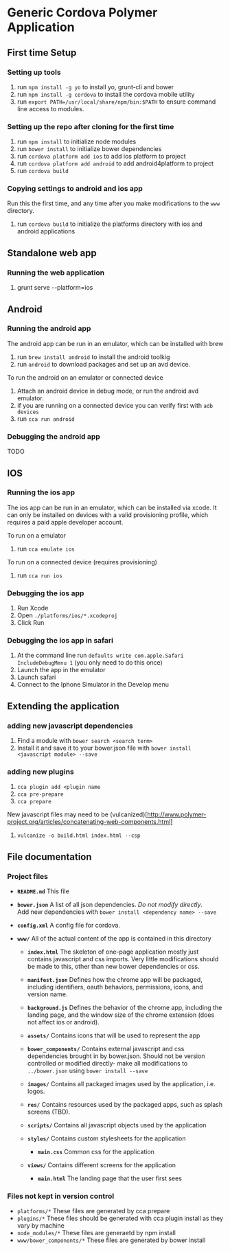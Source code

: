 Generic Cordova Polymer Application
===================================

First time Setup
----------------

### Setting up tools

1. run ``npm install -g yo`` to install yo, grunt-cli and bower
2. run ``npm install -g cordova`` to install the cordova mobile utility
3. run ``export PATH=/usr/local/share/npm/bin:$PATH`` to ensure command line
access to modules.

### Setting up the repo after cloning for the first time

1. run ``npm install`` to initialize node modules
2. run ``bower install`` to initialize bower dependencies
3. run ``cordova platform add ios`` to add ios platform to project
4. run ``cordova platform add android`` to add android4platform to project
5. run ``cordova build``

### Copying settings to android and ios app

Run this the first time, and any time after you make modifications to the ``www``
directory.

1. run ``cordova build`` to initialize the platforms directory with ios and
android applications

Standalone web app
------------------

### Running the web application

1. grunt serve --platform=ios

Android
-------

### Running the android app

The android app can be run in an emulator, which can be installed with brew

1. run ``brew install android`` to install the android toolkig
2. run ``android`` to download packages and set up an avd device.

To run the android on an emulator or connected device

1. Attach an android device in debug mode, or run the android avd emulator.
2. if you are running on a connected device you can verify first with ``adb devices``
2. run ``cca run android``

### Debugging the android app

TODO

IOS
---

### Running the ios app

The ios app can be run in an emulator, which can be installed via xcode.  It can
only be installed on devices with a valid provisioning profile, which requires a
paid apple developer account.

To run on a emulator

1. run ``cca emulate ios``

To run on a connected device (requires provisioning)

1. run ``cca run ios``

### Debugging the ios app

1. Run Xcode
2. Open ``./platforms/ios/*.xcodeproj``
3. Click Run

### Debugging the ios app in safari

1. At the command line run ``defaults write com.apple.Safari IncludeDebugMenu 1``
(you only need to do this once)
2. Launch the app in the emulator
3. Launch safari
4. Connect to the Iphone Simulator in the Develop menu

Extending the application
-------------------------

### adding new javascript dependencies

1. Find a module with ``bower search <search term>``
2. Install it and save it to your bower.json file with ``bower install <javascript module> --save``

### adding new plugins

1. ``cca plugin add <plugin name``
2. ``cca pre-prepare``
3. ``cca prepare``

New javascript files may need to be (vulcanized)[http://www.polymer-project.org/articles/concatenating-web-components.html]

1. ``vulcanize -o build.html index.html --csp``

File documentation
------------------
### Project files
* **``README.md``** This file
* **``bower.json``** A list of all json dependencies.  _Do not modify directly_.  
Add new dependencies with ``bower install <dependency name> --save``
* **``config.xml``** A config file for cordova.
* **``www/``** All of the actual content of the app is contained in this directory

  * **``index.html``** The skeleton of one-page application mostly just contains
  javascript and css imports.  Very little modifications should be made to this, other than new bower dependencies or css.
  * **``manifest.json``** Defines how the chrome app will be packaged, including identifiers, oauth behaviors, permissions, icons, and version name.
  * **``background.js``** Defines the behavior of the chrome app, including the landing page, and the window size of the chrome extension (does not affect ios or android).
  * **``assets/``** Contains icons that will be used to represent the app
  * **``bower_components/``** Contains external javascript and css dependencies brought in by bower.json.  Should not be version controlled or modified directly- make all modifications to ``../bower.json`` using ``bower install --save``
  * **``images/``** Contains all packaged images used by the application, i.e. logos.
  * **``res/``** Contains resources used by the packaged apps, such as splash screens (TBD).
  * **``scripts/``** Contains all javascript objects used by the application
  * **``styles/``** Contains custom stylesheets for the application

    * **``main.css``** Common css for the application

  * **``views/``** Contains different screens for the application

    * **``main.html``** The landing page that the user first sees

### Files not kept in version control

* ``platforms/*`` These files are generated by cca prepare
* ``plugins/*`` These files should be generated with cca plugin install as they vary by machine
* ``node_modules/*`` These files are generaetd by npm install
* ``www/bower_components/*`` These files are generated by bower install
